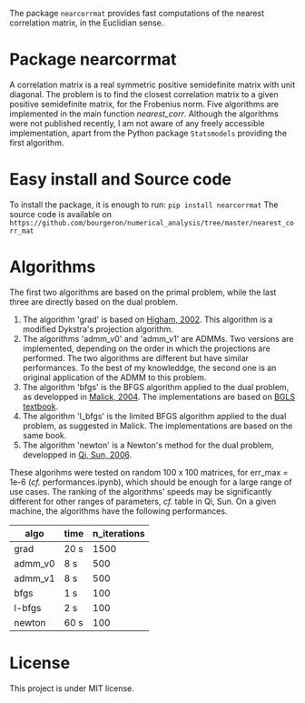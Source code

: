 The package `nearcorrmat` provides fast computations of the nearest correlation matrix, in the Euclidian sense.

# Package nearcorrmat

A correlation matrix is a real symmetric positive semidefinite matrix with unit diagonal.
The problem is to find the closest correlation matrix to a given positive semidefinite matrix, for the Frobenius norm. Five algorithms are implemented in the main function *nearest_corr*. Although the algorithms were not published recently, I am not aware of any freely accessible implementation, apart from the Python package `Statsmodels` providing the first algorithm.

# Easy install and Source code

To install the package, it is enough to run: `pip install nearcorrmat`
The source code is available on `https://github.com/bourgeron/numerical_analysis/tree/master/nearest_corr_mat`

# Algorithms

The first two algorithms are based on the primal problem, while the last three are directly based on the dual problem.

1. The algorithm 'grad' is based on [Higham, 2002](https://www.maths.manchester.ac.uk/~higham/narep/narep369.pdf).
This algorithm is a modified Dykstra's projection algorithm.
2. The algorithms 'admm_v0' and 'admm_v1' are ADMMs. Two versions are implemented, depending on the order in which the projections are performed. The two algorithms are different but have similar performances. To the best of my knowleddge, the second one is an original application of the ADMM to this problem.
3. The algorithm 'bfgs' is the BFGS algorithm applied to the dual problem, as developped in [Malick, 2004](https://hal.inria.fr/inria-00072409v2/document). The implementations are based on [BGLS textbook](https://link.springer.com/book/10.1007/978-3-540-35447-5).
4. The algorithm 'l_bfgs' is the limited BFGS algorithm applied to the dual problem, as suggested in Malick. The implementations are based on the same book.
5. The algorithm 'newton' is a Newton's method for the dual problem, developped in [Qi, Sun, 2006](http://www.personal.soton.ac.uk/hdqi/REPORTS/simax_06.pdf).

These algorihms were tested on random 100 x 100 matrices, for err_max = 1e-6 (*cf.* performances.ipynb), which should be enough for a large range of use cases. The ranking of the algorithms' speeds may be significantly different for other ranges of parameters, *cf.* table in Qi, Sun. On a given machine, the algorithms have the following performances.

| algo     | time  | n_iterations |
|----------|-------|--------------|
| grad     | 20 s  | 1500         |
| admm_v0  | 8 s   | 500          |
| admm_v1  | 8 s   | 500          |
| bfgs     | 1 s   | 100          |
| l-bfgs   | 2 s   | 100          |
| newton   | 60 s  | 100          |

# License

This project is under MIT license.